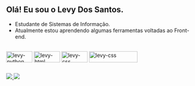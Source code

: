 ## Olá! Eu sou o Levy Dos Santos.

<!--
**lleevy/lleevy** is a ✨ _special_ ✨ repository because its `README.md` (this file) appears on your GitHub profile.

Here are some ideas to get you started:
-->

- Estudante de Sistemas de Informação.
- Atualmente estou aprendendo algumas ferramentas voltadas ao Front-end.

<br>
<div> 
  <img align="center" alt="levy-python" height="30" width="70" src="https://img.shields.io/badge/Python-3776AB?style=for-the-badge&logo=python&logoColor=white">
  <img align="center" alt="levy-html" height="30" width="70" src="https://img.shields.io/badge/HTML5-E34F26?style=for-the-badge&logo=html5&logoColor=white">
  <img align="center" alt="levy-css" height="30" width="70" src="https://img.shields.io/badge/CSS3-1572B6?style=for-the-badge&logo=css3&logoColor=white">
  <img align="center" alt="levy-css" height="30" width="130" src="https://img.shields.io/badge/Microsoft_Office-D83B01?style=for-the-badge&logo=microsoft-office&logoColor=white">
</div>

##

<div>
  <a href="https://www.linkedin.com/in/levy12" target="_blank"> <img src="https://img.shields.io/badge/LinkedIn-0077B5?style=for-the-badge&logo=linkedin&logoColor=white"> </a>
  <a href="mailto:levysilvasilva@hotmail.com" target="_blank"> <img src="https://img.shields.io/badge/Gmail-D14836?style=for-the-badge&logo=gmail&logoColor=white" target="_blank"> </a>
</div>
